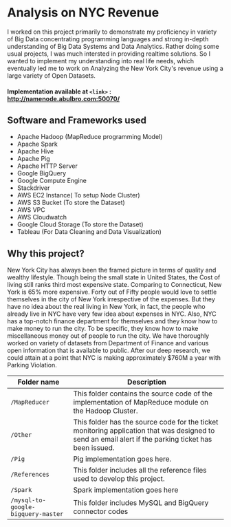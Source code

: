 # Analysis on NYC Revenue
I worked on this project primarily to demonstrate my proficiency in variety of Big Data concentrating programming languages and strong in-depth understanding of Big Data Systems and Data Analytics. Rather doing some usual projects, I was much intersted in providing realtime solutions. So I wanted to implement my understanding into real life needs, which eventually led me to work on Analyzing the New York City's revenue using a large variety of Open Datasets.

#### Implementation available at `<link>` : <http://namenode.abulbro.com:50070/>



## Software and Frameworks used

- Apache Hadoop (MapReduce programming Model)
- Apache Spark
- Apache Hive
- Apache Pig
- Apache HTTP Server
- Google BigQuery
- Google Compute Engine
- Stackdriver
- AWS EC2 Instance( To setup Node Cluster)
- AWS S3 Bucket (To store the Dataset)
- AWS VPC
- AWS Cloudwatch
- Google Cloud Storage (To store the Dataset)
- Tableau (For Data Cleaning and Data Visualization)



## Why this project?

New York City has always been the framed picture in terms of quality and wealthy lifestyle. Though being the small state in United States, the Cost of living still ranks third most expensive state. Comparing to Connecticut, New York is 65% more expensive. Forty out of Fifty people would love to settle themselves in the city of New York irrespective of the expenses. But they have no idea about the real living in New York, in fact, the people who already live in NYC have very few idea about expenses in NYC. Also, NYC has a top-notch finance department for themselves and they know how to make money to run the city. To be specific, they know how to make miscellaneous money out of people to run the city. We have thoroughly worked on variety of datasets from Department of Finance and various open information that is available to public. After our deep research, we could attain at a point that NYC is making approximately $760M a year with Parking Violation. 


| Folder name | Description | 
| ------------- | ------------------------------ | 
| `/MapReducer`      | This folder contains the source code of the implementation of MapReduce module on the Hadoop Cluster.       |
| `/Other`   | This folder has the source code for the ticket monitoring application that was designed to send an email alert if the parking ticket has been issued.     | 
| `/Pig`      | Pig implementation goes here.   |
| `/References`   | This folder includes all the reference files used to develop this project.   | 
| `/Spark`      | Spark implementation goes here      |
| `/mysql-to-google-bigquery-master`   | This folder includes MySQL and BigQuery connector codes     | 
